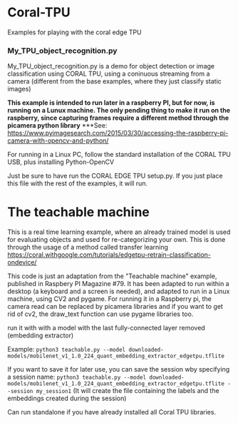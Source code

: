 # Coral-TPU
Examples for playing with the coral edge TPU

### My_TPU_object_recognition.py
My_TPU_object_recognition.py is a demo for object detection or image classification using CORAL TPU, using a coninuous streaming from a camera (different from the base examples, where they just classify static images)

**This example is intended to run later in a raspberry PI, but for now, is running on a Lunux machine. The only pending thing to make it run on the raspberry, since capturing frames require a different method through the picamera python library**
***See: https://www.pyimagesearch.com/2015/03/30/accessing-the-raspberry-pi-camera-with-opencv-and-python/

For running in a Linux PC, follow the standard installation of the CORAL TPU USB, plus installing Python-OpenCV

Just be sure to have run the CORAL EDGE TPU setup.py. If you just place this file with the rest of the examples, it will run.

# The teachable machine

This is a real time learning example, where an already trained model is used for evaluating objects and used for re-categorizing your own. This is done through the usage of a method called transfer learning https://coral.withgoogle.com/tutorials/edgetpu-retrain-classification-ondevice/

This code is just an adaptation from the "Teachable machine" example, published in Raspbery PI Magazine #79. It has been adapted to run within a desktop (a keyboard and a screen is needed), and adapted to run in a Linux machine, using CV2 and pygame. For running it in a Raspberry pi, the camera read can be replaced by picamera libraries and if you want to get rid of cv2, the draw_text function can use pygame libraries too.


run it with with a model with the last fully-connected layer removed (embedding extractor)

Example:
`python3 teachable.py --model downloaded-models/mobilenet_v1_1.0_224_quant_embedding_extractor_edgetpu.tflite`

If you want to save it for later use, you can save the session wby specifying a session name:
      `python3 teachable.py --model downloaded-models/mobilenet_v1_1.0_224_quant_embedding_extractor_edgetpu.tflite --session my_session1`
(It will create the file containing the labels and the embeddings created during the session)

Can run standalone if you have already installed all Coral TPU libraries.
